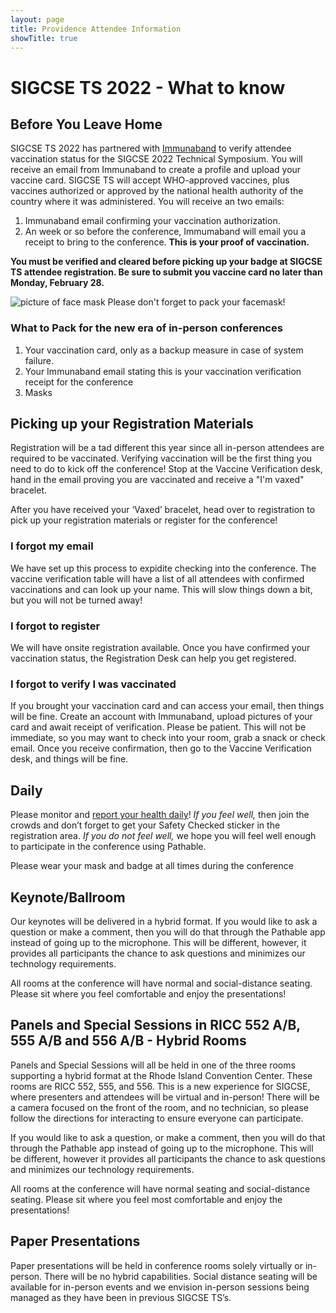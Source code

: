 ```yaml
---
layout: page
title: Providence Attendee Information
showTitle: true
---
```


# SIGCSE TS 2022 - What to know


## Before You Leave Home

SIGCSE TS 2022 has partnered with [Immunaband](https://www.immunaband.com) to verify attendee vaccination status for the SIGCSE 2022 Technical Symposium. You will receive an email from Immunaband to create a profile and upload your vaccine card. SIGCSE TS will accept WHO-approved vaccines, plus vaccines authorized or approved by the national health authority of the country where it was administered.  You will receive an two emails:
1. Immunaband email confirming your vaccination authorization.
2. An week or so before the conference, Immumaband will email you a receipt to bring to the conference.  **This is your proof of vaccination.** 

**You must be verified and cleared before picking up your badge at SIGCSE TS attendee registration. Be sure to submit you vaccine card no later than Monday, February 28.**

![picture of face mask](image/facemasks.jpeg)
Please don't forget to pack your facemask! 

### What to Pack for the new era of in-person conferences
1. Your vaccination card, only as a backup measure in case of system failure.
2. Your Immunaband email stating this is your vaccination verification receipt for the conference
3. Masks

## Picking up your Registration Materials

Registration will be a tad different this year since all in-person attendees are required to be vaccinated.  Verifying vaccination will be the first thing you need to do to kick off the conference!  Stop at the Vaccine Verification desk, hand in the email proving you are vaccinated and receive a "I'm vaxed" bracelet. 

After you have received your ‘Vaxed’ bracelet, head over to registration to pick up your registration materials or register for the conference! 

### I forgot my email
We have set up this process to expidite checking into the conference.  The vaccine verification table will have a list of all attendees with confirmed vaccinations and can look up your name.  This will slow things down a bit, but you will not be turned away! 

### I forgot to register
We will have onsite registration available.  Once you have confirmed your vaccination status, the Registration Desk can help you get registered.

### I forgot to verify I was vaccinated
If you brought your vaccination card and can access your email, then things will be fine.  Create an account with Immunaband, upload pictures of your card and await receipt of verification.   Please be patient.  This will not be immediate, so you may want to check into your room, grab a snack or check email.  Once you receive confirmation, then go to the Vaccine Verification desk, and things will be fine. 

## Daily

Please monitor and [report your health daily](https://docs.google.com/forms/d/1Eu-ttWn0kzKiT9Ul7WQ6U4t1heYfDO8HW5RborNmjF8/edit)!  *If you feel well,*  then join the crowds and don’t forget to get your Safety Checked sticker in the registration area. *If you do not feel well,* we hope you will feel well enough to participate in the conference using Pathable. 

Please wear your mask and badge at all times during the conference

## Keynote/Ballroom 
Our keynotes will be delivered in a hybrid format. If you would like to ask a question or make a comment, then you will do that through the Pathable app instead of going up to the microphone.   This will be different, however, it provides all participants the chance to ask questions and minimizes our technology requirements.

All rooms at the conference will have normal and social-distance seating.  Please sit where you feel comfortable and enjoy the presentations!  

## Panels and Special Sessions in RICC 552 A/B, 555 A/B and 556 A/B  - Hybrid Rooms

Panels and Special Sessions will all be held in one of the three rooms supporting a hybrid format at the Rhode Island Convention Center.  These rooms are RICC 552, 555, and 556.  This is a new experience for SIGCSE, where presenters and attendees will be virtual and in-person!  There will be a camera focused on the front of the room, and no technician, so please follow the directions for interacting to ensure everyone can participate.  

If you would like to ask a question, or make a comment, then you will do that through the Pathable app instead of going up to the microphone. This will be different, however it provides all participants the chance to ask questions and minimizes our technology requirements. 

All rooms at the conference will have normal seating and social-distance seating.  Please sit where you feel most comfortable and enjoy the presentations!

## Paper Presentations

Paper presentations will be held in conference rooms solely virtually or in-person. There will be no hybrid capabilities.  Social distance seating will be available for in-person events and we envision in-person sessions being managed as they have been in previous SIGCSE TS’s. 
